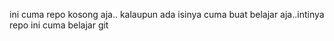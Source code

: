ini cuma repo kosong aja..
kalaupun ada isinya cuma buat belajar aja..intinya repo ini cuma belajar git